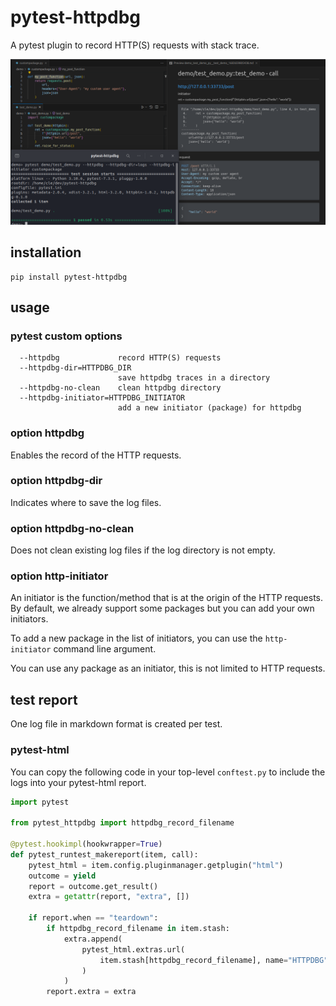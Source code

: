 # pytest-httpdbg

A pytest plugin to record HTTP(S) requests with stack trace.

![](ui.png)

## installation 

```
pip install pytest-httpdbg
```

## usage

### pytest custom options

```
  --httpdbg             record HTTP(S) requests
  --httpdbg-dir=HTTPDBG_DIR
                        save httpdbg traces in a directory
  --httpdbg-no-clean    clean httpdbg directory
  --httpdbg-initiator=HTTPDBG_INITIATOR
                        add a new initiator (package) for httpdbg
```
### option httpdbg

Enables the record of the HTTP requests.

### option httpdbg-dir

Indicates where to save the log files.

### option httpdbg-no-clean

Does not clean existing log files if the log directory is not empty.

### option http-initiator

An initiator is the function/method that is at the origin of the HTTP requests. By default, we already support some packages but you can add your own initiators. 

To add a new package in the list of initiators, you can use the `http-initiator` command line argument.

You can use any package as an initiator, this is not limited to HTTP requests.

## test report

One log file in markdown format is created per test.

### pytest-html

You can copy the following code in your top-level `conftest.py` to include the logs into your pytest-html report.

```python
import pytest

from pytest_httpdbg import httpdbg_record_filename

@pytest.hookimpl(hookwrapper=True)
def pytest_runtest_makereport(item, call):
    pytest_html = item.config.pluginmanager.getplugin("html")
    outcome = yield
    report = outcome.get_result()    
    extra = getattr(report, "extra", [])

    if report.when == "teardown":
        if httpdbg_record_filename in item.stash:
            extra.append(
                pytest_html.extras.url(
                    item.stash[httpdbg_record_filename], name="HTTPDBG"
                )
            )
        report.extra = extra
```